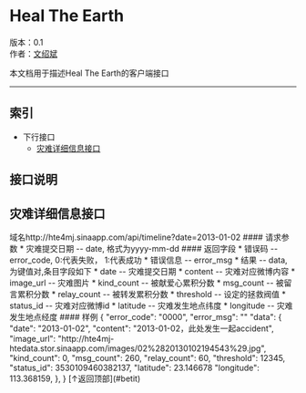 Heal The Earth
=====
版本：0.1  
作者：[文绍斌](mailto:ultraman_wen@sina.com)

本文档用于描述Heal The Earth的客户端接口
******************************
索引
----
* 下行接口
  	*	[灾难详细信息接口](#灾难详细信息接口)

接口说明
--------

<h2>灾难详细信息接口</h2>
域名http://hte4mj.sinaapp.com/api/timeline?date=2013-01-02
#### 请求参数
	* 灾难提交日期 -- date, 格式为yyyy-mm-dd
#### 返回字段
	* 错误码 -- error_code, 0:代表失败， 1:代表成功
	* 错误信息 -- error_msg
	* 结果 -- data, 为键值对,条目字段如下
		* date -- 灾难提交日期
		* content -- 灾难对应微博内容
		* image_url -- 灾难图片
		* kind_count -- 被献爱心累积分数
		* msg_count -- 被留言累积分数
		* relay_count -- 被转发累积分数
		* threshold -- 设定的拯救阀值
		* status_id -- 灾难对应微博id
		* latitude -- 灾难发生地点纬度
		* longitude -- 灾难发生地点经度
#### 样例
	{
		"error_code": "0000",
		"error_msg": ""
    	"data": {
	    	"date": "2013-01-02",
	    	"content": "2013-01-02，此处发生一起accident",
	    	"image_url": "http://hte4mj-htedata.stor.sinaapp.com/images/02%2820130102194543%29.jpg",
	    	"kind_count": 0,
	    	"msg_count": 260,
	    	"relay_count": 60,
	    	"threshold": 12345,
	    	"status_id": 3530109460382137,
	    	"latitude": 23.146678
	    	"longitude": 113.368159,
    	},
	}
[↑返回顶部](#betit)
